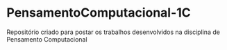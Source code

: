 # PensamentoComputacional-1C
Repositório criado para postar os trabalhos desenvolvidos na disciplina de Pensamento Computacional
